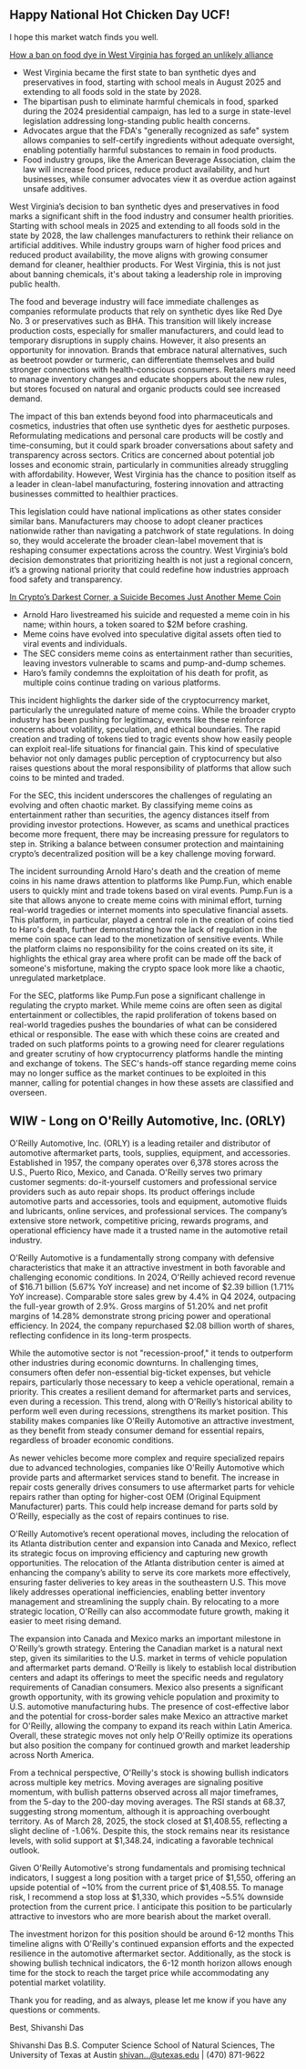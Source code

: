 ## Happy National Hot Chicken Day UCF!

I hope this market watch finds you well. 

[How a ban on food dye in West Virginia has forged an unlikely alliance](https://www.yahoo.com/news/ban-food-dye-west-virginia-130021281.html)
- West Virginia became the first state to ban synthetic dyes and preservatives in food, starting with school meals in August 2025 and extending to all foods sold in the state by 2028.
- The bipartisan push to eliminate harmful chemicals in food, sparked during the 2024 presidential campaign, has led to a surge in state-level legislation addressing long-standing public health concerns.
- Advocates argue that the FDA's "generally recognized as safe" system allows companies to self-certify ingredients without adequate oversight, enabling potentially harmful substances to remain in food products. 
- Food industry groups, like the American Beverage Association, claim the law will increase food prices, reduce product availability, and hurt businesses, while consumer advocates view it as overdue action against unsafe additives.

West Virginia’s decision to ban synthetic dyes and preservatives in food marks a significant shift in the food industry and consumer health priorities. Starting with school meals in 2025 and extending to all foods sold in the state by 2028, the law challenges manufacturers to rethink their reliance on artificial additives. While industry groups warn of higher food prices and reduced product availability, the move aligns with growing consumer demand for cleaner, healthier products. For West Virginia, this is not just about banning chemicals, it's about taking a leadership role in improving public health.

The food and beverage industry will face immediate challenges as companies reformulate products that rely on synthetic dyes like Red Dye No. 3 or preservatives such as BHA. This transition will likely increase production costs, especially for smaller manufacturers, and could lead to temporary disruptions in supply chains. However, it also presents an opportunity for innovation. Brands that embrace natural alternatives, such as beetroot powder or turmeric, can differentiate themselves and build stronger connections with health-conscious consumers. Retailers may need to manage inventory changes and educate shoppers about the new rules, but stores focused on natural and organic products could see increased demand.

The impact of this ban extends beyond food into pharmaceuticals and cosmetics, industries that often use synthetic dyes for aesthetic purposes. Reformulating medications and personal care products will be costly and time-consuming, but it could spark broader conversations about safety and transparency across sectors. Critics are concerned about potential job losses and economic strain, particularly in communities already struggling with affordability. However, West Virginia has the chance to position itself as a leader in clean-label manufacturing, fostering innovation and attracting businesses committed to healthier practices.

This legislation could have national implications as other states consider similar bans. Manufacturers may choose to adopt cleaner practices nationwide rather than navigating a patchwork of state regulations. In doing so, they would accelerate the broader clean-label movement that is reshaping consumer expectations across the country. West Virginia’s bold decision demonstrates that prioritizing health is not just a regional concern, it’s a growing national priority that could redefine how industries approach food safety and transparency.

[In Crypto’s Darkest Corner, a Suicide Becomes Just Another Meme Coin](https://www.msn.com/en-us/news/us/in-crypto-s-darkest-corner-a-suicide-becomes-just-another-meme-coin/ar-AA1BVUgp)
- Arnold Haro livestreamed his suicide and requested a meme coin in his name; within hours, a token soared to $2M before crashing.
- Meme coins have evolved into speculative digital assets often tied to viral events and individuals.
- The SEC considers meme coins as entertainment rather than securities, leaving investors vulnerable to scams and pump-and-dump schemes.
- Haro’s family condemns the exploitation of his death for profit, as multiple coins continue trading on various platforms.

This incident highlights the darker side of the cryptocurrency market, particularly the unregulated nature of meme coins. While the broader crypto industry has been pushing for legitimacy, events like these reinforce concerns about volatility, speculation, and ethical boundaries. The rapid creation and trading of tokens tied to tragic events show how easily people can exploit real-life situations for financial gain. This kind of speculative behavior not only damages public perception of cryptocurrency but also raises questions about the moral responsibility of platforms that allow such coins to be minted and traded.  

For the SEC, this incident underscores the challenges of regulating an evolving and often chaotic market. By classifying meme coins as entertainment rather than securities, the agency distances itself from providing investor protections. However, as scams and unethical practices become more frequent, there may be increasing pressure for regulators to step in. Striking a balance between consumer protection and maintaining crypto’s decentralized position will be a key challenge moving forward.

The incident surrounding Arnold Haro's death and the creation of meme coins in his name draws attention to platforms like Pump.Fun, which enable users to quickly mint and trade tokens based on viral events. Pump.Fun is a site that allows anyone to create meme coins with minimal effort, turning real-world tragedies or internet moments into speculative financial assets. This platform, in particular, played a central role in the creation of coins tied to Haro's death, further demonstrating how the lack of regulation in the meme coin space can lead to the monetization of sensitive events. While the platform claims no responsibility for the coins created on its site, it highlights the ethical gray area where profit can be made off the back of someone's misfortune, making the crypto space look more like a chaotic, unregulated marketplace.

For the SEC, platforms like Pump.Fun pose a significant challenge in regulating the crypto market. While meme coins are often seen as digital entertainment or collectibles, the rapid proliferation of tokens based on real-world tragedies pushes the boundaries of what can be considered ethical or responsible. The ease with which these coins are created and traded on such platforms points to a growing need for clearer regulations and greater scrutiny of how cryptocurrency platforms handle the minting and exchange of tokens. The SEC's hands-off stance regarding meme coins may no longer suffice as the market continues to be exploited in this manner, calling for potential changes in how these assets are classified and overseen.

## WIW - Long on O'Reilly Automotive, Inc. (ORLY)

O'Reilly Automotive, Inc. (ORLY) is a leading retailer and distributor of automotive aftermarket parts, tools, supplies, equipment, and accessories. Established in 1957, the company operates over 6,378 stores across the U.S., Puerto Rico, Mexico, and Canada. O'Reilly serves two primary customer segments: do-it-yourself customers and professional service providers such as auto repair shops. Its product offerings include automotive parts and accessories, tools and equipment, automotive fluids and lubricants, online services, and professional services. The company’s extensive store network, competitive pricing, rewards programs, and operational efficiency have made it a trusted name in the automotive retail industry.

O'Reilly Automotive is a fundamentally strong company with defensive characteristics that make it an attractive investment in both favorable and challenging economic conditions. In 2024, O'Reilly achieved record revenue of $16.71 billion (5.67% YoY increase) and net income of $2.39 billion (1.71% YoY increase). Comparable store sales grew by 4.4% in Q4 2024, outpacing the full-year growth of 2.9%. Gross margins of 51.20% and net profit margins of 14.28% demonstrate strong pricing power and operational efficiency. In 2024, the company repurchased $2.08 billion worth of shares, reflecting confidence in its long-term prospects. 

While the automotive sector is not "recession-proof," it tends to outperform other industries during economic downturns. In challenging times, consumers often defer non-essential big-ticket expenses, but vehicle repairs, particularly those necessary to keep a vehicle operational, remain a priority. This creates a resilient demand for aftermarket parts and services, even during a recession. This trend, along with O'Reilly’s historical ability to perform well even during recessions, strengthens its market position. This stability makes companies like O'Reilly Automotive an attractive investment, as they benefit from steady consumer demand for essential repairs, regardless of broader economic conditions. 

As newer vehicles become more complex and require specialized repairs due to advanced technologies, companies like O'Reilly Automotive which provide parts and aftermarket services stand to benefit. The increase in repair costs generally drives consumers to use aftermarket parts for vehicle repairs rather than opting for higher-cost OEM (Original Equipment Manufacturer) parts. This could help increase demand for parts sold by O'Reilly, especially as the cost of repairs continues to rise.

O'Reilly Automotive’s recent operational moves, including the relocation of its Atlanta distribution center and expansion into Canada and Mexico, reflect its strategic focus on improving efficiency and capturing new growth opportunities. The relocation of the Atlanta distribution center is aimed at enhancing the company’s ability to serve its core markets more effectively, ensuring faster deliveries to key areas in the southeastern U.S. This move likely addresses operational inefficiencies, enabling better inventory management and streamlining the supply chain. By relocating to a more strategic location, O'Reilly can also accommodate future growth, making it easier to meet rising demand.

The expansion into Canada and Mexico marks an important milestone in O'Reilly’s growth strategy. Entering the Canadian market is a natural next step, given its similarities to the U.S. market in terms of vehicle population and aftermarket parts demand. O'Reilly is likely to establish local distribution centers and adapt its offerings to meet the specific needs and regulatory requirements of Canadian consumers. Mexico also presents a significant growth opportunity, with its growing vehicle population and proximity to U.S. automotive manufacturing hubs. The presence of cost-effective labor and the potential for cross-border sales make Mexico an attractive market for O'Reilly, allowing the company to expand its reach within Latin America. Overall, these strategic moves not only help O'Reilly optimize its operations but also position the company for continued growth and market leadership across North America.


From a technical perspective, O'Reilly's stock is showing bullish indicators across multiple key metrics. Moving averages are signaling positive momentum, with bullish patterns observed across all major timeframes, from the 5-day to the 200-day moving averages. The RSI stands at 68.37, suggesting strong momentum, although it is approaching overbought territory. As of March 28, 2025, the stock closed at $1,408.55, reflecting a slight decline of -1.06%. Despite this, the stock remains near its resistance levels, with solid support at $1,348.24, indicating a favorable technical outlook.

Given O'Reilly Automotive's strong fundamentals and promising technical indicators, I suggest a long position with a target price of $1,550, offering an upside potential of ~10% from the current price of $1,408.55. To manage risk, I recommend a stop loss at $1,330, which provides  ~5.5% downside protection from the current price. I anticipate this position to be particularly attractive to investors who are more bearish about the market overall. 

The investment horizon for this position should be around 6-12 months This timeline aligns with O'Reilly's continued expansion efforts and the expected resilience in the automotive aftermarket sector. Additionally, as the stock is showing bullish technical indicators, the 6-12 month horizon allows enough time for the stock to reach the target price while accommodating any potential market volatility. 

Thank you for reading, and as always, please let me know if you have any questions or comments. 

Best, 
Shivanshi Das 

Shivanshi Das
B.S. Computer Science
School of Natural Sciences, The University of Texas at Austin
shivan...@utexas.edu | (470) 871-9622

